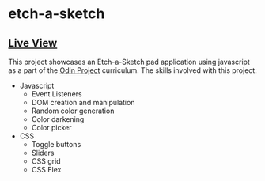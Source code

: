 # etch-a-sketch

## [Live View](https://snaeem3.github.io/etch-a-sketch/)

This project showcases an Etch-a-Sketch pad application using javascript as a part of the [Odin Project](https://www.theodinproject.com/lessons/foundations-etch-a-sketch) curriculum. The skills involved with this project:
- Javascript
    - Event Listeners
    - DOM creation and manipulation
    - Random color generation
    - Color darkening
    - Color picker
- CSS
    - Toggle buttons
    - Sliders
    - CSS grid
    - CSS Flex